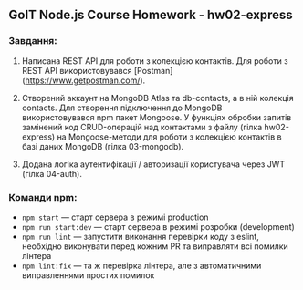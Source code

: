 ## GoIT Node.js Course Homework - hw02-express
### Завдання:
01. Написана REST API для роботи з колекцією контактів. Для роботи з REST API використовувався [Postman] (https://www.getpostman.com/).

02. Створений аккаунт на MongoDB Atlas та db-contacts, а в ній колекція contacts.
Для створення підключення до MongoDB використовувався npm пакет Mongoose.
У функціях обробки запитів замінений код CRUD-операцій над контактами з файлу (гілка hw02-express) на Mongoose-методи для роботи з колекцією контактів в базі даних MongoDB (гілка 03-mongodb).

03. Додана логіка аутентифікації / авторизації користувача через JWT (гілка 04-auth).

### Команди npm:

- `npm start` &mdash; старт сервера в режимі production
- `npm run start:dev` &mdash; старт сервера в режимі розробки (development)
- `npm run lint` &mdash; запустити виконання перевірки коду з eslint, необхідно виконувати перед кожним PR та виправляти всі помилки лінтера
- `npm lint:fix` &mdash; та ж перевірка лінтера, але з автоматичними виправленнями простих помилок
